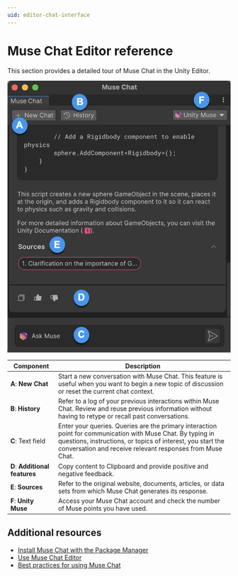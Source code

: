 ```yaml
---
uid: editor-chat-interface
---
```


# Muse Chat Editor reference

This section provides a detailed tour of Muse Chat in the Unity Editor.

![alt text](Images/editor-chat-interface.png)

| Component | Description |
| --------- | ----------- |
| **A**: **New Chat** |  Start a new conversation with Muse Chat. This feature is useful when you want to begin a new topic of discussion or reset the current chat context. |
| **B**: **History** |  Refer to a log of your previous interactions within Muse Chat. Review and reuse previous information without having to retype or recall past conversations. |
| **C**: Text field | Enter your queries. Queries are the primary interaction point for communication with Muse Chat. By typing in questions, instructions, or topics of interest, you start the conversation and receive relevant responses from Muse Chat. |
| **D**:  **Additional features** |  Copy content to Clipboard and provide positive and negative feedback. |
| **E**: **Sources** | Refer to the original website, documents, articles, or data sets from which Muse Chat generates its response. |
| **F**: **Unity Muse** | Access your Muse Chat account and check the number of Muse points you have used. |

## Additional resources

* [Install Muse Chat with the Package Manager](install-chat.md)
* [Use Muse Chat Editor](use-editor-chat.md)
* [Best practices for using Muse Chat](best-practice-chat.md)
